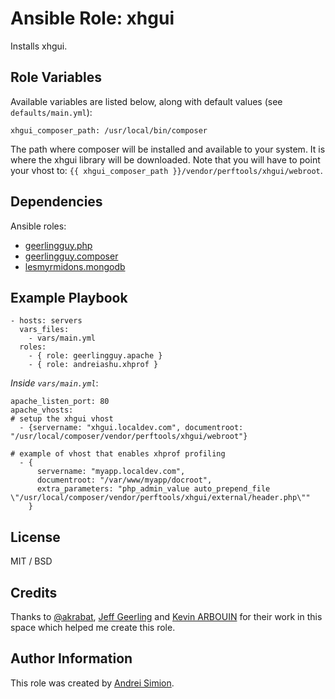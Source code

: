 # Ansible Role: xhgui

Installs xhgui.

## Role Variables

Available variables are listed below, along with default values (see `defaults/main.yml`):

    xhgui_composer_path: /usr/local/bin/composer

The path where composer will be installed and available to your system. It is where the xhgui library will be downloaded. Note that you will have to point your vhost to: `{{ xhgui_composer_path }}/vendor/perftools/xhgui/webroot`.

## Dependencies

Ansible roles:
 * [geerlingguy.php](https://github.com/geerlingguy/ansible-role-php)
 * [geerlingguy.composer](https://github.com/geerlingguy/ansible-role-composer)
 * [lesmyrmidons.mongodb](https://github.com/lesmyrmidons/ansible-role-mongodb)

## Example Playbook

    - hosts: servers
      vars_files:
        - vars/main.yml
      roles:
        - { role: geerlingguy.apache }
        - { role: andreiashu.xhprof }

*Inside `vars/main.yml`*:

    apache_listen_port: 80
    apache_vhosts:
    # setup the xhgui vhost
      - {servername: "xhgui.localdev.com", documentroot: "/usr/local/composer/vendor/perftools/xhgui/webroot"}

    # example of vhost that enables xhprof profiling
      - {
          servername: "myapp.localdev.com",
          documentroot: "/var/www/myapp/docroot",
          extra_parameters: "php_admin_value auto_prepend_file \"/usr/local/composer/vendor/perftools/xhgui/external/header.php\""
        }


## License

MIT / BSD

## Credits

Thanks to [@akrabat](https://twitter.com/akrabat), [Jeff Geerling](http://jeffgeerling.com/) and [Kevin ARBOUIN](https://github.com/lesmyrmidons) for their work in this space which helped me create this role.

## Author Information

This role was created by [Andrei Simion](https://twitter.com/andreiashu).
